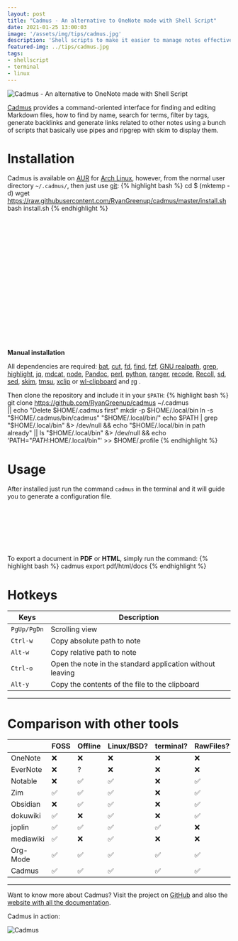 ```yaml
---
layout: post
title: "Cadmus - An alternative to OneNote made with Shell Script"
date: 2021-01-25 13:00:03
image: '/assets/img/tips/cadmus.jpg'
description: 'Shell scripts to make it easier to manage notes effectively.'
featured-img: ../tips/cadmus.jpg
tags:
- shellscript
- terminal
- linux
---
```


![Cadmus - An alternative to OneNote made with Shell Script](/assets/img/)

[Cadmus](https://github.com/RyanGreenup/cadmus) provides a command-oriented interface for finding and editing Markdown files, how to find by name, search for terms, filter by tags, generate backlinks and generate links related to other notes using a bunch of scripts that basically use pipes and ripgrep with skim to display them.

# Installation
Cadmus is available on [AUR](https://terminalroot.com.br/2020/12/como-instalar-pacotes-do-aur-via-yay-no-arch-linux.html) for [Arch Linux](https://terminalroot.com.br/2020/01/arch-linux-openbox-tint2.html), however, from the normal user directory `~/.cadmus/`, then just use [git](https://terminalroot.com.br/git/):
{% highlight bash %}
cd $ (mktemp -d)
wget https://raw.githubusercontent.com/RyanGreenup/cadmus/master/install.sh
bash install.sh
{% endhighlight %}

<!-- QUADRADO -->
<script async src="//pagead2.googlesyndication.com/pagead/js/adsbygoogle.js"></script>
<ins class="adsbygoogle"
style="display:inline-block;width:336px;height:280px"
data-ad-client="ca-pub-2838251107855362"
data-ad-slot="5351066970"></ins>
<script>
(adsbygoogle = window.adsbygoogle || []).push({});
</script>

**Manual installation**

All dependencies are required: [bat](https://github.com/sharkdp/bat), [cut](https://www.gnu.org/software/coreutils/manual/html_node/The-cut-command.html), [fd](https://github.com/sharkdp/fd), [find](https://terminalroot.com.br/2015/07/20-exemplos-do-comando-find.html), [fzf](https://github.com/junegunn/fzf), [GNU realpath](https://www.gnu.org/software/coreutils/manual/html_node/realpath-invocation.html#realpath-invocation), [grep](https://terminalroot.com.br/2017/01/como-buscar-recursivamente-usando-o-grep.html), [highlight](https://www.archlinux.org/packages/community/x86_64/highlight/), [jq](https://packages.ubuntu.com/search?keywords=jq), [mdcat](https://aur.archlinux.org/packages/mdcat/), [node](https://terminalroot.com.br/2019/11/como-instalar-nodejs-no-linux-e-primeiros-passos.html), [Pandoc](https://github.com/jgm/pandoc), [perl](https://wiki.archlinux.org/index.php/Perl), [python](https://terminalroot.com.br/2019/10/script-basico-de-python-para-aprendizado.html), [ranger](https://www.archlinux.org/packages/community/any/ranger/), [recode](https://www.archlinux.org/packages/extra/x86_64/recode/), [Recoll](https://www.lesbonscomptes.com/recoll/), [sd](https://github.com/chmln/sd), [sed](https://www.gnu.org/software/sed/), [skim](https://github.com/lotabout/skim), [tmsu](https://aur.archlinux.org/packages/tmsu/),  [xclip](https://terminalroot.com.br/2020/10/copie-e-cole-via-linha-de-comando-do-linux-com-xclip.html) or [wl-clipboard](https://github.com/bugaevc/wl-clipboard) and [rg](https://github.com/BurntSushi/ripgrep) . 

Then clone the repository and include it in your `$PATH`:
{% highlight bash %}
git clone https://github.com/RyanGreenup/cadmus ~/.cadmus  \
|| echo "Delete $HOME/.cadmus first"
mkdir -p $HOME/.local/bin
ln -s "$HOME/.cadmus/bin/cadmus" "$HOME/.local/bin/"
echo $PATH | grep "$HOME/.local/bin" &> /dev/null && echo "$HOME/.local/bin in path already" || ls "$HOME/.local/bin" &> /dev/null && echo 'PATH="$PATH:$HOME/.local/bin"' >> $HOME/.profile
{% endhighlight %}

# Usage
After installed just run the command `cadmus` in the terminal and it will guide you to generate a configuration file.

<!-- LISTA MIN -->
<script async src="//pagead2.googlesyndication.com/pagead/js/adsbygoogle.js"></script>
<ins class="adsbygoogle"
style="display:inline-block;width:730px;height:95px"
data-ad-client="ca-pub-2838251107855362"
data-ad-slot="5351066970"></ins>
<script>
(adsbygoogle = window.adsbygoogle || []).push({});
</script>

To export a document in **PDF** or **HTML**, simply run the command:
{% highlight bash %}
cadmus export pdf/html/docs
{% endhighlight %}

# Hotkeys

| Keys | Description |
|---|---|
| `PgUp/PgDn` | Scrolling view |
| `Ctrl-w` | Copy absolute path to note |
| `Alt-w` | Copy relative path to note |
| `Ctrl-o` | Open the note in the standard application without leaving |
| `Alt-y` | Copy the contents of the file to the clipboard |

---

# Comparison with other tools

|           | FOSS | Offline | Linux/BSD? | terminal? | RawFiles? | Markdown | AnyEditor? |
|-----------|------|---------|------------|-----------|-----------|----------|------------|
| OneNote   | ❌   | ❌      | ❌         | ❌        | ❌        | ❌       | ❌         |
| EverNote  | ❌   | ?       | ❌         | ❌        | ❌        | ❌       | ❌         |
| Notable   | ❌   | ✅      | ✅         | ❌        | ✅        | ✅       | ✅         |
| Zim       | ✅   | ✅      | ✅         | ❌        | ✅        | ✅       | ✅         |
| Obsidian  | ❌   | ✅      | ✅         | ❌        | ✅        | ✅       | ✅         |
| dokuwiki  | ✅   | ❌      | ✅         | ❌        | ✅        | ✅       | ✅         |
| joplin    | ✅   | ✅      | ✅         | ✅        | ❌        | ✅       | ❌ †       |
| mediawiki | ✅   | ❌      | ✅         | ❌        | ❌        | ❌       | ❌ ‡       |
| Org-Mode  | ✅   | ✅      | ✅         | ✅        | ✅        | ❌       | ❌         |
| Cadmus    | ✅   | ✅      | ✅         | ✅        | ✅        | ✅       | ✅         |

---

Want to know more about Cadmus? Visit the project on [GitHub](https://github.com/RyanGreenup/cadmus) and also the [website with all the documentation](https://ryangreenup.github.io/cadmus/).

Cadmus in action:

<!-- RETANGULO LARGO 2 -->
<script async src="//pagead2.googlesyndication.com/pagead/js/adsbygoogle.js"></script>
<ins class="adsbygoogle"
style="display:block; text-align:center;"
data-ad-layout="in-article"
data-ad-format="fluid"
data-ad-client="ca-pub-2838251107855362"
data-ad-slot="8549252987"></ins>
<script>
(adsbygoogle = window.adsbygoogle || []).push({});
</script>

![Cadmus](/assets/img/tips/cadmus.gif)


